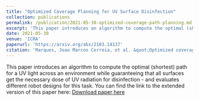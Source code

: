 ```yaml
---
title: "Optimized Coverage Planning for UV Surface Disinfection"
collection: publications
permalink: /publication/2021-05-30-optimized-coverage-path-planning.md
excerpt: 'This paper introduces an algorithm to compute the optimal (shortest) path for a UV light across an environment while guaranteeing that all surfaces get the necessary dose of UV radiation for disinfection - and evaluates different robot designs for this task.'
date: 2021-05-30
venue: 'ICRA'
paperurl: 'https://arxiv.org/abs/2103.14137'
citation: 'Marques, Joao Marcos Correia, et al. &quot;Optimized coverage planning for UV surface disinfection.&quot; 2021 IEEE International Conference on Robotics and Automation (ICRA). IEEE, 2021.'
---
```

This paper introduces an algorithm to compute the optimal (shortest) path for a UV light across an environment while guaranteeing that all surfaces get the necessary dose of UV radiation for disinfection - and evaluates different robot designs for this task.
You can find the link to the extended version of this paper here: 
[Download paper here](https://arxiv.org/abs/2103.14137)
